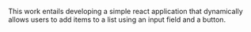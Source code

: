 This work entails developing a simple react application that dynamically allows users to add items to a list using an input field and a button.
